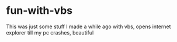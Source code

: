# fun-with-vbs
This was just some stuff I made a while ago with vbs, opens internet explorer till my pc crashes, beautiful
